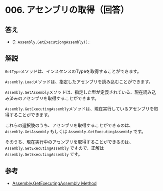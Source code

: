 # 006. アセンブリの取得（回答）

## 答え

* D. `Assembly.GetExecutiongAssembly();`

## 解説

`GetType`メソッドは、インスタンスのTypeを取得することができます。

`Assembly.Load`メソッドは、指定したアセンブリを読み込むことができます。

`Assembly.GetAssembly`メソッドは、指定した型が定義されている、現在読み込み済みのアセンブリを取得することができます。

`Assembly.GetExecutingAssembly`メソッドは、現在実行しているアセンブリを取得することができます。

これらの選択肢のうち、アセンブリを取得することができるのは、 `Assembly.GetAssembly` もしくは `Assembly.GetExecutingAssembly` です。

そのうち、現在実行中のアセンブリを取得することができるのは、 `Assembly.GetExecutingAssembly` ですので、正解は `Assembly.GetExecutingAssembly` です。

## 参考

* [Assembly.GetExecutingAssembly Method](https://docs.microsoft.com/ja-jp/dotnet/api/system.reflection.assembly.getexecutingassembly?view=netframework-4.7.2)
